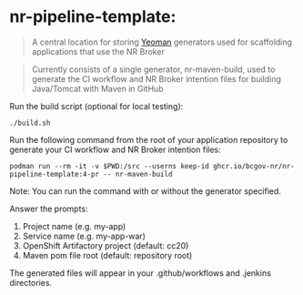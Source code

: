 # nr-pipeline-template:
> A central location for storing [Yeoman](http://yeoman.io) generators used for scaffolding applications that use the NR Broker

> Currently consists of a single generator, nr-maven-build, used to generate the CI workflow and NR Broker intention files for building Java/Tomcat with Maven in GitHub

Run the build script (optional for local testing):
```
./build.sh
```

Run the following command from the root of your application repository to generate your CI workflow and NR Broker intention files:
```
podman run --rm -it -v $PWD:/src --userns keep-id ghcr.io/bcgov-nr/nr-pipeline-template:4-pr -- nr-maven-build
```

Note: You can run the command with or without the generator specified.


Answer the prompts:

1. Project name (e.g. my-app)
2. Service name (e.g. my-app-war)
3. OpenShift Artifactory project (default: cc20)
4. Maven pom file root (default: repository root)

The generated files will appear in your .github/workflows and .jenkins directories.
